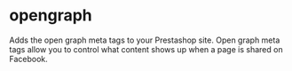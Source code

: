 # opengraph
Adds the open graph meta tags to your Prestashop site. Open graph meta tags allow you to control what content shows up when a page is shared on Facebook.
